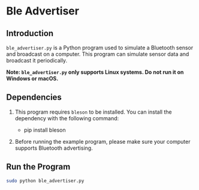 # Ble Advertiser

## Introduction

`ble_advertiser.py` is a Python program used to simulate a Bluetooth sensor and broadcast on a computer.
This program can simulate sensor data and broadcast it periodically.

**Note: `ble_advertiser.py` only supports Linux systems. Do not run it on Windows or macOS.**

## Dependencies

1. This program requires `bleson` to be installed. You can install the dependency with the following command:
    - pip install bleson

2. Before running the example program, please make sure your computer supports Bluetooth advertising.

## Run the Program

```bash
sudo python ble_advertiser.py
```
